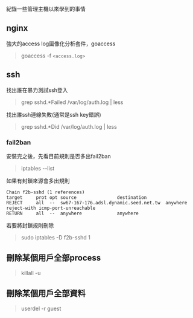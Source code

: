 紀錄一些管理主機以來學到的事情

## nginx

強大的access log圖像化分析套件，goaccess

> goaccess -f `<access.log>`


## ssh

找出誰在暴力測試ssh登入
> grep sshd.\*Failed /var/log/auth.log | less

找出誰ssh連線失敗(通常是ssh key錯誤)
> grep sshd.*Did /var/log/auth.log | less

### fail2ban

安裝完之後，先看目前規則是否多出fail2ban
> iptables --list

如果有封鎖來源會多出規則
```
Chain f2b-sshd (1 references)
target     prot opt source               destination
REJECT     all  --  sw67-167-176.adsl.dynamic.seed.net.tw  anywhere             reject-with icmp-port-unreachable
RETURN     all  --  anywhere             anywhere
```

若要將封鎖規則刪除
> sudo iptables -D f2b-sshd 1


## 刪除某個用戶全部process
> killall -u <username>
  
## 刪除某個用戶全部資料
> userdel -r guest
